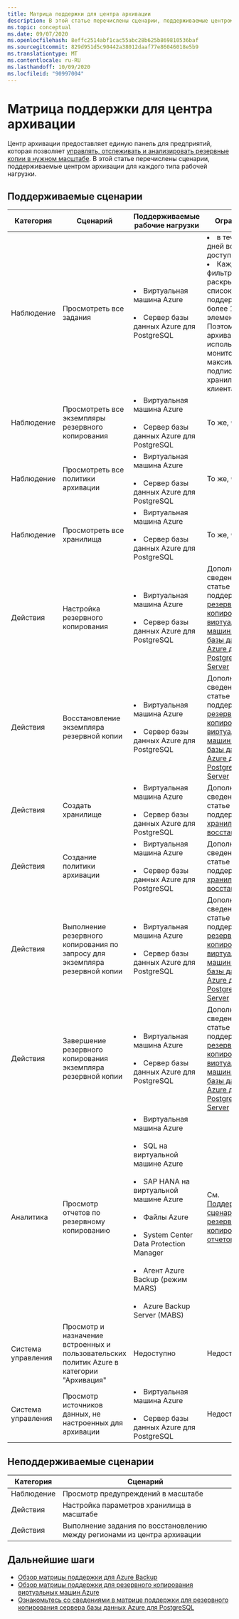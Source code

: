 ```yaml
---
title: Матрица поддержки для центра архивации
description: В этой статье перечислены сценарии, поддерживаемые центром архивации для каждого типа рабочей нагрузки.
ms.topic: conceptual
ms.date: 09/07/2020
ms.openlocfilehash: 8effc2514abf1cac55abc28b625b869810536baf
ms.sourcegitcommit: 829d951d5c90442a38012daaf77e86046018e5b9
ms.translationtype: MT
ms.contentlocale: ru-RU
ms.lasthandoff: 10/09/2020
ms.locfileid: "90997004"
---
```

# <a name="support-matrix-for-backup-center"></a>Матрица поддержки для центра архивации

Центр архивации предоставляет единую панель для предприятий, которая позволяет [управлять, отслеживать и анализировать резервные копии в нужном масштабе](backup-center-overview.md). В этой статье перечислены сценарии, поддерживаемые центром архивации для каждого типа рабочей нагрузки.

## <a name="supported-scenarios"></a>Поддерживаемые сценарии

| **Категория** | **Сценарий**  | **Поддерживаемые рабочие нагрузки**  | **Ограничения** |
| -------------| ------------- | ----------------------- |------------|
| Наблюдение   | Просмотреть все задания | <li> Виртуальная машина Azure <br><br> <li> Сервер базы данных Azure для PostgreSQL | <li> в течение 7 дней все задания доступны. <br> <li> Каждый фильтр/раскрывающийся список поддерживает не более 1000 элементов. Поэтому Центр архивации можно использовать для мониторинга максимум 1000 подписок и 1000 хранилищ между клиентами. |
| Наблюдение | Просмотреть все экземпляры резервного копирования | <li> Виртуальная машина Azure <br><br> <li> Сервер базы данных Azure для PostgreSQL | То же, что и выше |
| Наблюдение | Просмотреть все политики архивации | <li> Виртуальная машина Azure <br><br> <li> Сервер базы данных Azure для PostgreSQL | То же, что и выше |
| Наблюдение | Просмотреть все хранилища | <li> Виртуальная машина Azure <br><br> <li> Сервер базы данных Azure для PostgreSQL | То же, что и выше |
| Действия | Настройка резервного копирования | <li> Виртуальная машина Azure <br><br> <li> Сервер базы данных Azure для PostgreSQL | Дополнительные сведения см. в статье матрицы поддержки для [резервного копирования виртуальных машин Azure](https://docs.microsoft.com/azure/backup/backup-support-matrix-iaas) и [базы данных Azure для PostgreSQL Server](backup-azure-database-postgresql.md#support-matrix) . |
| Действия | Восстановление экземпляра резервной копии | <li> Виртуальная машина Azure <br><br> <li> Сервер базы данных Azure для PostgreSQL | Дополнительные сведения см. в статье матрицы поддержки для [резервного копирования виртуальных машин Azure](https://docs.microsoft.com/azure/backup/backup-support-matrix-iaas) и [базы данных Azure для PostgreSQL Server](backup-azure-database-postgresql.md#support-matrix) . |
| Действия | Создать хранилище | <li> Виртуальная машина Azure <br><br> <li> Сервер базы данных Azure для PostgreSQL | Дополнительные сведения см. в статье матрицы поддержки для [хранилища служб восстановления](https://docs.microsoft.com/azure/backup/backup-support-matrix#vault-support) . |
| Действия | Создание политики архивации | <li> Виртуальная машина Azure <br><br> <li> Сервер базы данных Azure для PostgreSQL | Дополнительные сведения см. в статье матрицы поддержки для [хранилища служб восстановления](https://docs.microsoft.com/azure/backup/backup-support-matrix#vault-support) . |
| Действия | Выполнение резервного копирования по запросу для экземпляра резервной копии | <li> Виртуальная машина Azure <br><br> <li> Сервер базы данных Azure для PostgreSQL | Дополнительные сведения см. в статье матрицы поддержки для [резервного копирования виртуальных машин Azure](https://docs.microsoft.com/azure/backup/backup-support-matrix-iaas) и [базы данных Azure для PostgreSQL Server](backup-azure-database-postgresql.md#support-matrix) . |
| Действия | Завершение резервного копирования экземпляра резервной копии | <li> Виртуальная машина Azure <br><br> <li> Сервер базы данных Azure для PostgreSQL | Дополнительные сведения см. в статье матрицы поддержки для [резервного копирования виртуальных машин Azure](https://docs.microsoft.com/azure/backup/backup-support-matrix-iaas) и [базы данных Azure для PostgreSQL Server](backup-azure-database-postgresql.md#support-matrix) . |
| Аналитика | Просмотр отчетов по резервному копированию | <li> Виртуальная машина Azure <br><br> <li> SQL на виртуальной машине Azure <br><br> <li> SAP HANA на виртуальной машине Azure <br><br> <li> Файлы Azure <br><br> <li> System Center Data Protection Manager <br><br> <li> Агент Azure Backup (режим MARS) <br><br> <li> Azure Backup Server (MABS) | См. [Поддерживаемые сценарии резервного копирования отчетов](https://docs.microsoft.com/azure/backup/configure-reports#supported-scenarios) |
| Система управления | Просмотр и назначение встроенных и пользовательских политик Azure в категории "Архивация" | Недоступно | Недоступно |
| Система управления | Просмотр источников данных, не настроенных для архивации | <li> Виртуальная машина Azure <br><br> <li> Сервер базы данных Azure для PostgreSQL | Недоступно |

## <a name="unsupported-scenarios"></a>Неподдерживаемые сценарии

| **Категория** | **Сценарий**  |
|--------------|---------------|
| Наблюдение | Просмотр предупреждений в масштабе |
| Действия | Настройка параметров хранилища в масштабе |
| Действия | Выполнение задания по восстановлению между регионами из центра архивации |

## <a name="next-steps"></a>Дальнейшие шаги

* [Обзор матрицы поддержки для Azure Backup](https://docs.microsoft.com/azure/backup/backup-support-matrix)
* [Обзор матрицы поддержки для резервного копирования виртуальных машин Azure](https://docs.microsoft.com/azure/backup/backup-support-matrix-iaas)
* [Ознакомьтесь со сведениями в матрице поддержки для резервного копирования сервера базы данных Azure для PostgreSQL](backup-azure-database-postgresql.md#support-matrix)
